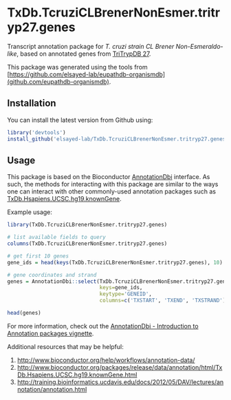 # TxDb.TcruziCLBrenerNonEsmer.tritryp27.genes

Transcript annotation package for *T. cruzi strain CL Brener Non-Esmeraldo-like*, based on
annotated genes from [TriTrypDB 27](http://tritrypdb.org/tritrypdb/).

This package was generated using the tools from
[https://github.com/elsayed-lab/eupathdb-organismdb](github.com/eupathdb-organismdb).

Installation
------------

You can install the latest version from Github using:

``` r
library('devtools')
install_github('elsayed-lab/TxDb.TcruziCLBrenerNonEsmer.tritryp27.genes')
```

Usage
-----

This package is based on the Bioconductor
[AnnotationDbi](http://www.bioconductor.org/packages/release/bioc/html/AnnotationDbi.html)
interface. As such, the methods for interacting with this package are similar
to the ways one can interact with other commonly-used annotation packages such as
[TxDb.Hsapiens.UCSC.hg19.knownGene](http://www.bioconductor.org/packages/release/data/annotation/html/TxDb.Hsapiens.UCSC.hg19.knownGene.html).

Example usage:

```r
library(TxDb.TcruziCLBrenerNonEsmer.tritryp27.genes)

# list available fields to query
columns(TxDb.TcruziCLBrenerNonEsmer.tritryp27.genes)

# get first 10 genes
gene_ids = head(keys(TxDb.TcruziCLBrenerNonEsmer.tritryp27.genes), 10)

# gene coordinates and strand
genes = AnnotationDbi::select(TxDb.TcruziCLBrenerNonEsmer.tritryp27.genes, 
                              keys=gene_ids, 
                              keytype='GENEID', 
                              columns=c('TXSTART', 'TXEND', 'TXSTRAND'))

head(genes)
```

For more information, check out the [AnnotationDbi - Introduction to Annotation
packages vignette](http://www.bioconductor.org/packages/release/bioc/vignettes/AnnotationDbi/inst/doc/IntroToAnnotationPackages.pdf).

Additional resources that may be helpful:

1. http://www.bioconductor.org/help/workflows/annotation-data/
2. http://www.bioconductor.org/packages/release/data/annotation/html/TxDb.Hsapiens.UCSC.hg19.knownGene.html
3. http://training.bioinformatics.ucdavis.edu/docs/2012/05/DAV/lectures/annotation/annotation.html
